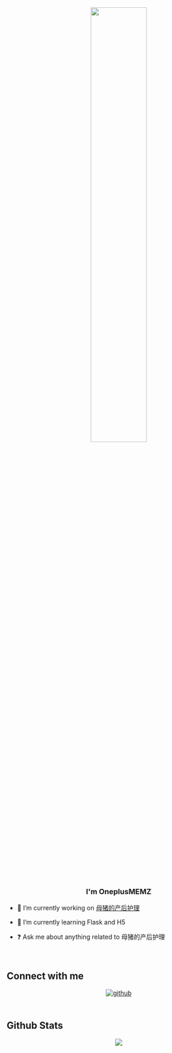 <div align="center">
<img src="https://rishavanand.github.io/static/images/greetings.gif" align="center" style="width: 50%" />
</div>  
  

### <div align="center">I'm OneplusMEMZ</div>  
  

- 🔭 I’m currently working on [母猪的产后护理](https://www.bilibili.com/video/BV1GJ411x7h7)  
  

- 🌱 I’m currently learning Flask and H5  
  

- ❓ Ask me about anything related to 母猪的产后护理  
  

<br/>  




## Connect with me  
<div align="center">
<a href="https://github.com/OneplusMEMZ" target="_blank">
<img src=https://img.shields.io/badge/github-%2324292e.svg?&style=for-the-badge&logo=github&logoColor=white alt=github style="margin-bottom: 5px;" />
</a>  
</div>  
  

<br/>  


## Github Stats  
<div align="center"><img src="https://github-readme-stats.vercel.app/api?username=OneplusMEMZ&show_icons=true&count_private=true&hide_border=true" align="center" /></div>  

<br/>  



<br/>  


<br />
